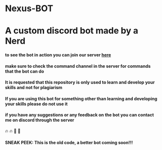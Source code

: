 # Nexus-BOT
# A custom discord bot made by a Nerd 
#### to see the bot in action you can join our server [here](https://discord.gg/gqp5nMzwTY)
#### make sure to check the command channel in the server for commands that the bot can do
#### It is requested that this repository is only used to learn and develop your skills and not for plagiarism 
#### If you are using this bot for something other than learning and developing your skills please do not use it
#### if you have any suggestions or any feedback on the bot you can contact me on discord through the server
:fire: :fire: :clinking_glasses: :e-mail:

#### SNEAK PEEK: This is the old code, a better bot coming soon!!!
